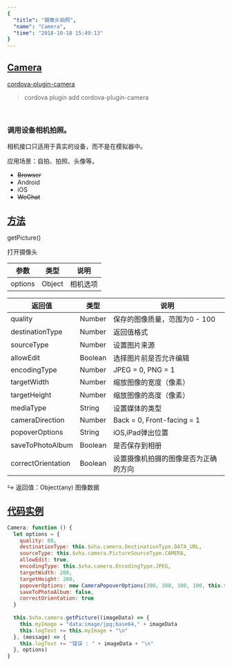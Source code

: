 ```yaml
---
{
  "title": "摄像头拍照",
  "name": "Camera",
  "time": "2018-10-18 15:49:13"
}
---
```

<!-- ------------------------------------------- -->
<section id="Camera">

# **[Camera](#Camera)**

<p><a class="ui-r-npm" href="https://www.npmjs.com/package/cordova-plugin-camera" target="_blank">cordova-plugin-camera</a></p>

> cordova plugin add cordova-plugin-camera

<br />

### 调用设备相机拍照。

<p class="ui-r-note _bdc-warning">相机接口只适用于真实的设备，而不是在模拟器中。</p>

<p class="_cl-aaaaaa">应用场景：自拍、拍照、头像等。</p>

+ ~~Browser~~
+ Android
+ iOS
+ ~~WeChat~~

</section>
<!-- ------------------------------------------- -->
<section id="Methods">

## **[方法](#Methods)**

<p class="ui-r-note _bdc-info">getPicture()</p>

打开摄像头

参数|类型|说明
-|-|-
options|Object|相机选项

返回值|类型|说明
-|-|-
quality|Number|保存的图像质量，范围为0 - 100
destinationType|Number|返回值格式
sourceType|Number|设置图片来源
allowEdit|Boolean|选择图片前是否允许编辑
encodingType|Number|JPEG = 0, PNG = 1
targetWidth|Number|缩放图像的宽度（像素）
targetHeight|Number|缩放图像的高度（像素）
mediaType|String|设置媒体的类型
cameraDirection|Number|Back = 0, Front-facing = 1
popoverOptions|String|iOS,iPad弹出位置
saveToPhotoAlbum|Boolean|是否保存到相册
correctOrientation|Boolean|设置摄像机拍摄的图像是否为正确的方向

<p class="ui-r-return"><span>↪ 返回值：Object(any)</span> 图像数据</p>

</section>
<!-- ------------------------------------------- -->
<section id="code">

## **[代码实例](#code)**

```javascript
Camera: function () {
  let options = {
    quality: 80,
    destinationType: this.$vha.camera.DestinationType.DATA_URL,
    sourceType: this.$vha.camera.PictureSourceType.CAMERA,
    allowEdit: true,
    encodingType: this.$vha.camera.EncodingType.JPEG,
    targetWidth: 200,
    targetHeight: 200,
    popoverOptions: new CameraPopoverOptions(300, 300, 100, 100, this.$vha.camera.PopoverArrowDirection.ARROW_ANY),
    saveToPhotoAlbum: false,
    correctOrientation: true
  }
  
  this.$vha.camera.getPicture((imageData) => {
    this.myImage = "data:image/jpg;base64," + imageData
    this.logText += this.myImage + "\n"
  }, (message) => {
    this.logText += "错误 : " + imageData + "\n"
  }, options)
}
```

</section>
<!-- ------------------------------------------- -->